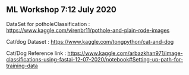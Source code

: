 
ML Workshop 7:12 July 2020
----------
DataSet for potholeClassification : https://www.kaggle.com/virenbr11/pothole-and-plain-rode-images

Cat/dog Dataset : https://www.kaggle.com/tongpython/cat-and-dog

Cat/Dog Reference link : https://www.kaggle.com/arbazkhan971/image-classifications-using-fastai-12-07-2020/notebook#Setting-up-path-for-training-data
